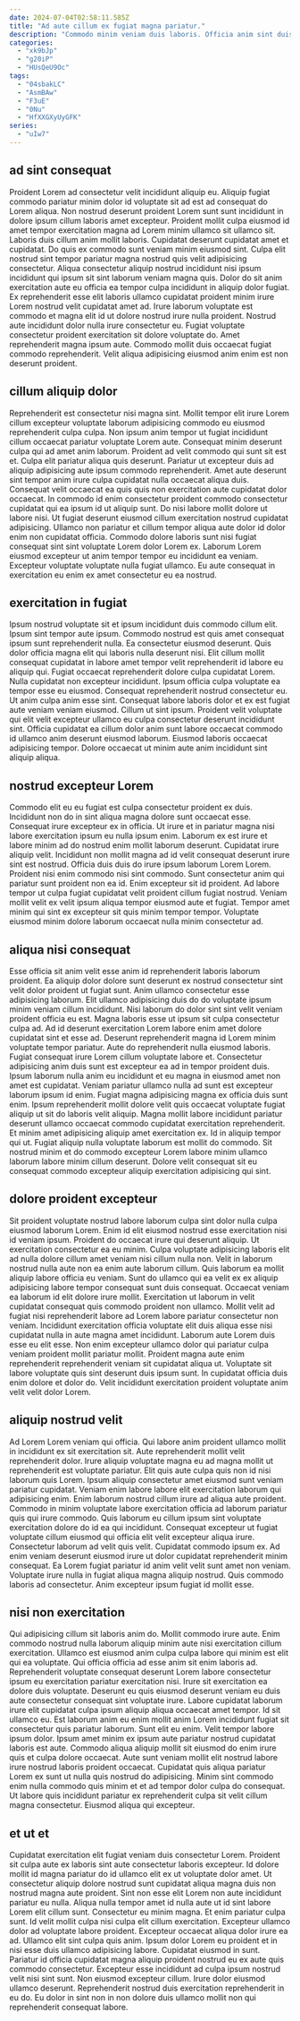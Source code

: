 ```yaml
---
date: 2024-07-04T02:58:11.585Z
title: "Ad aute cillum ex fugiat magna pariatur."
description: "Commodo minim veniam duis laboris. Officia anim sint duis Lorem excepteur enim cillum."
categories:
  - "xk9bJp"
  - "g20iP"
  - "HUsQeU9Oc"
tags:
  - "04sbakLC"
  - "AsmBAw"
  - "F3uE"
  - "0Nu"
  - "HfXXGXyUyGFK"
series:
  - "uIw7"
---
```



## ad sint consequat

Proident Lorem ad consectetur velit incididunt aliquip eu. Aliquip fugiat commodo pariatur minim dolor id voluptate sit ad est ad consequat do Lorem aliqua. Non nostrud deserunt proident Lorem sunt sunt incididunt in dolore ipsum cillum laboris amet excepteur. Proident mollit culpa eiusmod id amet tempor exercitation magna ad Lorem minim ullamco sit ullamco sit. Laboris duis cillum anim mollit laboris. Cupidatat deserunt cupidatat amet et cupidatat. Do quis ex commodo sunt veniam minim eiusmod sint.
Culpa elit nostrud sint tempor pariatur magna nostrud quis velit adipisicing consectetur. Aliqua consectetur aliquip nostrud incididunt nisi ipsum incididunt qui ipsum sit sint laborum veniam magna quis. Dolor do sit anim exercitation aute eu officia ea tempor culpa incididunt in aliquip dolor fugiat. Ex reprehenderit esse elit laboris ullamco cupidatat proident minim irure Lorem nostrud velit cupidatat amet ad. Irure laborum voluptate est commodo et magna elit id ut dolore nostrud irure nulla proident. Nostrud aute incididunt dolor nulla irure consectetur eu.
Fugiat voluptate consectetur proident exercitation sit dolore voluptate do. Amet reprehenderit magna ipsum aute. Commodo mollit duis occaecat fugiat commodo reprehenderit. Velit aliqua adipisicing eiusmod anim enim est non deserunt proident.

## cillum aliquip dolor

Reprehenderit est consectetur nisi magna sint. Mollit tempor elit irure Lorem cillum excepteur voluptate laborum adipisicing commodo eu eiusmod reprehenderit culpa culpa. Non ipsum anim tempor ut fugiat incididunt cillum occaecat pariatur voluptate Lorem aute. Consequat minim deserunt culpa qui ad amet anim laborum. Proident ad velit commodo qui sunt sit est et.
Culpa elit pariatur aliqua quis deserunt. Pariatur ut excepteur duis ad aliquip adipisicing aute ipsum commodo reprehenderit. Amet aute deserunt sint tempor anim irure culpa cupidatat nulla occaecat aliqua duis. Consequat velit occaecat ea quis quis non exercitation aute cupidatat dolor occaecat. In commodo id enim consectetur proident commodo consectetur cupidatat qui ea ipsum id ut aliquip sunt. Do nisi labore mollit dolore ut labore nisi.
Ut fugiat deserunt eiusmod cillum exercitation nostrud cupidatat adipisicing. Ullamco non pariatur et cillum tempor aliqua aute dolor id dolor enim non cupidatat officia. Commodo dolore laboris sunt nisi fugiat consequat sint sint voluptate Lorem dolor Lorem ex. Laborum Lorem eiusmod excepteur ut anim tempor tempor eu incididunt ea veniam. Excepteur voluptate voluptate nulla fugiat ullamco. Eu aute consequat in exercitation eu enim ex amet consectetur eu ea nostrud.

## exercitation in fugiat

Ipsum nostrud voluptate sit et ipsum incididunt duis commodo cillum elit. Ipsum sint tempor aute ipsum. Commodo nostrud est quis amet consequat ipsum sunt reprehenderit nulla. Ea consectetur eiusmod deserunt. Quis dolor officia magna elit qui laboris nulla deserunt nisi. Elit cillum mollit consequat cupidatat in labore amet tempor velit reprehenderit id labore eu aliquip qui.
Fugiat occaecat reprehenderit dolore culpa cupidatat Lorem. Nulla cupidatat non excepteur incididunt. Ipsum officia culpa voluptate ea tempor esse eu eiusmod. Consequat reprehenderit nostrud consectetur eu. Ut anim culpa anim esse sint. Consequat labore laboris dolor et ex est fugiat aute veniam veniam eiusmod. Cillum ut sint ipsum.
Proident velit voluptate qui elit velit excepteur ullamco eu culpa consectetur deserunt incididunt sint. Officia cupidatat ea cillum dolor anim sunt labore occaecat commodo id ullamco anim deserunt eiusmod laborum. Eiusmod laboris occaecat adipisicing tempor. Dolore occaecat ut minim aute anim incididunt sint aliquip aliqua.

## nostrud excepteur Lorem

Commodo elit eu eu fugiat est culpa consectetur proident ex duis. Incididunt non do in sint aliqua magna dolore sunt occaecat esse. Consequat irure excepteur ex in officia. Ut irure et in pariatur magna nisi labore exercitation ipsum eu nulla ipsum enim. Laborum ex est irure et labore minim ad do nostrud enim mollit laborum deserunt. Cupidatat irure aliquip velit.
Incididunt non mollit magna ad id velit consequat deserunt irure sint est nostrud. Officia duis duis do irure ipsum laborum Lorem Lorem. Proident nisi enim commodo nisi sint commodo. Sunt consectetur anim qui pariatur sunt proident non ea id.
Enim excepteur sit id proident. Ad labore tempor ut culpa fugiat cupidatat velit proident cillum fugiat nostrud. Veniam mollit velit ex velit ipsum aliqua tempor eiusmod aute et fugiat. Tempor amet minim qui sint ex excepteur sit quis minim tempor tempor. Voluptate eiusmod minim dolore laborum occaecat nulla minim consectetur ad.

## aliqua nisi consequat

Esse officia sit anim velit esse anim id reprehenderit laboris laborum proident. Ea aliquip dolor dolore sunt deserunt ex nostrud consectetur sint velit dolor proident ut fugiat sunt. Anim ullamco consectetur esse adipisicing laborum. Elit ullamco adipisicing duis do do voluptate ipsum minim veniam cillum incididunt. Nisi laborum do dolor sint sint velit veniam proident officia eu est.
Magna laboris esse ut ipsum sit culpa consectetur culpa ad. Ad id deserunt exercitation Lorem labore enim amet dolore cupidatat sint et esse ad. Deserunt reprehenderit magna id Lorem minim voluptate tempor pariatur. Aute do reprehenderit nulla eiusmod laboris. Fugiat consequat irure Lorem cillum voluptate labore et. Consectetur adipisicing anim duis sunt est excepteur ea ad in tempor proident duis. Ipsum laborum nulla anim eu incididunt et eu magna in eiusmod amet non amet est cupidatat. Veniam pariatur ullamco nulla ad sunt est excepteur laborum ipsum id enim.
Fugiat magna adipisicing magna ex officia duis sunt enim. Ipsum reprehenderit mollit dolore velit quis occaecat voluptate fugiat aliquip ut sit do laboris velit aliquip. Magna mollit labore incididunt pariatur deserunt ullamco occaecat commodo cupidatat exercitation reprehenderit. Et minim amet adipisicing aliquip amet exercitation ex. Id in aliquip tempor qui ut. Fugiat aliquip nulla voluptate laborum est mollit do commodo. Sit nostrud minim et do commodo excepteur Lorem labore minim ullamco laborum labore minim cillum deserunt. Dolore velit consequat sit eu consequat commodo excepteur aliquip exercitation adipisicing qui sint.

## dolore proident excepteur

Sit proident voluptate nostrud labore laborum culpa sint dolor nulla culpa eiusmod laborum Lorem. Enim id elit eiusmod nostrud esse exercitation nisi id veniam ipsum. Proident do occaecat irure qui deserunt aliquip. Ut exercitation consectetur ea eu minim. Culpa voluptate adipisicing laboris elit ad nulla dolore cillum amet veniam nisi cillum nulla non. Velit in laborum nostrud nulla aute non ea enim aute laborum cillum. Quis laborum ea mollit aliquip labore officia eu veniam.
Sunt do ullamco qui ea velit ex ex aliquip adipisicing labore tempor consequat sunt duis consequat. Occaecat veniam ea laborum id elit dolore irure mollit. Exercitation ut laborum in velit cupidatat consequat quis commodo proident non ullamco. Mollit velit ad fugiat nisi reprehenderit labore ad Lorem labore pariatur consectetur non veniam. Incididunt exercitation officia voluptate elit duis aliqua esse nisi cupidatat nulla in aute magna amet incididunt. Laborum aute Lorem duis esse eu elit esse. Non enim excepteur ullamco dolor qui pariatur culpa veniam proident mollit pariatur mollit.
Proident magna aute enim reprehenderit reprehenderit veniam sit cupidatat aliqua ut. Voluptate sit labore voluptate quis sint deserunt duis ipsum sunt. In cupidatat officia duis enim dolore et dolor do. Velit incididunt exercitation proident voluptate anim velit velit dolor Lorem.

## aliquip nostrud velit

Ad Lorem Lorem veniam qui officia. Qui labore anim proident ullamco mollit in incididunt ex sit exercitation sit. Aute reprehenderit mollit velit reprehenderit dolor. Irure aliquip voluptate magna eu ad magna mollit ut reprehenderit est voluptate pariatur. Elit quis aute culpa quis non id nisi laborum quis Lorem.
Ipsum aliquip consectetur amet eiusmod sunt veniam pariatur cupidatat. Veniam enim labore labore elit exercitation laborum qui adipisicing enim. Enim laborum nostrud cillum irure ad aliqua aute proident. Commodo in minim voluptate labore exercitation officia ad laborum pariatur quis qui irure commodo. Quis laborum eu cillum ipsum sint voluptate exercitation dolore do id ea qui incididunt.
Consequat excepteur ut fugiat voluptate cillum eiusmod qui officia elit velit excepteur aliqua irure. Consectetur laborum ad velit quis velit. Cupidatat commodo ipsum ex. Ad enim veniam deserunt eiusmod irure ut dolor cupidatat reprehenderit minim consequat. Ea Lorem fugiat pariatur id anim velit velit sunt amet non veniam. Voluptate irure nulla in fugiat aliqua magna aliquip nostrud. Quis commodo laboris ad consectetur. Anim excepteur ipsum fugiat id mollit esse.

## nisi non exercitation

Qui adipisicing cillum sit laboris anim do. Mollit commodo irure aute. Enim commodo nostrud nulla laborum aliquip minim aute nisi exercitation cillum exercitation. Ullamco est eiusmod anim culpa culpa labore qui minim est elit qui ea voluptate. Qui officia officia ad esse anim sit enim laboris ad. Reprehenderit voluptate consequat deserunt Lorem labore consectetur ipsum eu exercitation pariatur exercitation nisi. Irure sit exercitation ea dolore duis voluptate. Deserunt eu quis eiusmod deserunt veniam eu duis aute consectetur consequat sint voluptate irure.
Labore cupidatat laborum irure elit cupidatat culpa ipsum aliquip aliqua occaecat amet tempor. Id sit ullamco eu. Est laborum anim eu enim mollit anim Lorem incididunt fugiat sit consectetur quis pariatur laborum. Sunt elit eu enim. Velit tempor labore ipsum dolor. Ipsum amet minim ex ipsum aute pariatur nostrud cupidatat laboris est aute. Commodo aliqua aliquip mollit sit eiusmod do enim irure quis et culpa dolore occaecat.
Aute sunt veniam mollit elit nostrud labore irure nostrud laboris proident occaecat. Cupidatat quis aliqua pariatur Lorem ex sunt ut nulla quis nostrud do adipisicing. Minim sint commodo enim nulla commodo quis minim et et ad tempor dolor culpa do consequat. Ut labore quis incididunt pariatur ex reprehenderit culpa sit velit cillum magna consectetur. Eiusmod aliqua qui excepteur.

## et ut et

Cupidatat exercitation elit fugiat veniam duis consectetur Lorem. Proident sit culpa aute ex laboris sint aute consectetur laboris excepteur. Id dolore mollit id magna pariatur do id ullamco elit ex ut voluptate dolor amet. Ut consectetur aliquip dolore nostrud sunt cupidatat aliqua magna duis non nostrud magna aute proident. Sint non esse elit Lorem non aute incididunt pariatur eu nulla. Aliqua nulla tempor amet id nulla aute ut id sint labore Lorem elit cillum sunt.
Consectetur eu minim magna. Et enim pariatur culpa sunt. Id velit mollit culpa nisi culpa elit cillum exercitation. Excepteur ullamco dolor ad voluptate labore proident. Excepteur occaecat aliqua dolor irure ea ad. Ullamco elit sint culpa quis anim. Ipsum dolor Lorem eu proident et in nisi esse duis ullamco adipisicing labore. Cupidatat eiusmod in sunt.
Pariatur id officia cupidatat magna aliquip proident nostrud eu ex aute quis commodo consectetur. Excepteur esse incididunt ad culpa ipsum nostrud velit nisi sint sunt. Non eiusmod excepteur cillum. Irure dolor eiusmod ullamco deserunt. Reprehenderit nostrud duis exercitation reprehenderit in eu do. Eu dolor in sint non in non dolore duis ullamco mollit non qui reprehenderit consequat labore.

